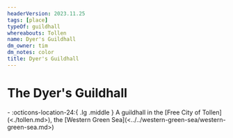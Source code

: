 ```yaml
---
headerVersion: 2023.11.25
tags: [place]
typeOf: guildhall
whereabouts: Tollen
name: Dyer's Guildhall
dm_owner: tim
dm_notes: color
title: Dyer's Guildhall
---
```

# The Dyer's Guildhall
<div class="grid cards ext-narrow-margin ext-one-column" markdown>
-    :octicons-location-24:{ .lg .middle } A guildhall in the [Free City of Tollen](<./tollen.md>), the [Western Green Sea](<../../western-green-sea/western-green-sea.md>)  
</div>


